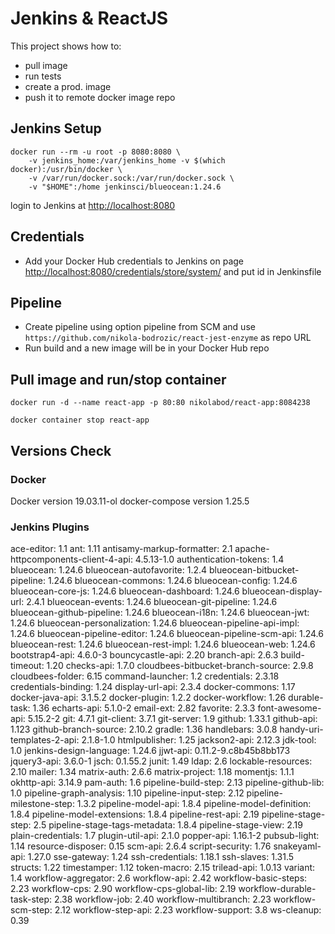 # Jenkins & ReactJS

This project shows how to:
- pull image
- run tests
- create a prod. image
- push it to remote docker image repo

## Jenkins Setup

```shell
docker run --rm -u root -p 8080:8080 \
    -v jenkins_home:/var/jenkins_home -v $(which docker):/usr/bin/docker \
    -v /var/run/docker.sock:/var/run/docker.sock \
    -v "$HOME":/home jenkinsci/blueocean:1.24.6
```

login to Jenkins at <http://localhost:8080>

## Credentials

- Add your Docker Hub credentials to Jenkins on page <http://localhost:8080/credentials/store/system/> and put id in Jenkinsfile

## Pipeline

- Create pipeline using option pipeline from SCM and use `https://github.com/nikola-bodrozic/react-jest-enzyme` as repo URL
- Run build and a new image will be in your Docker Hub repo

## Pull image and run/stop container

```shell
docker run -d --name react-app -p 80:80 nikolabod/react-app:8084238
```

```shell
docker container stop react-app
```

## Versions Check

### Docker

Docker version 19.03.11-ol
docker-compose version 1.25.5

### Jenkins Plugins

 ace-editor: 1.1
 ant: 1.11
 antisamy-markup-formatter: 2.1
 apache-httpcomponents-client-4-api: 4.5.13-1.0
 authentication-tokens: 1.4
 blueocean: 1.24.6
 blueocean-autofavorite: 1.2.4
 blueocean-bitbucket-pipeline: 1.24.6
 blueocean-commons: 1.24.6
 blueocean-config: 1.24.6
 blueocean-core-js: 1.24.6
 blueocean-dashboard: 1.24.6
 blueocean-display-url: 2.4.1
 blueocean-events: 1.24.6
 blueocean-git-pipeline: 1.24.6
 blueocean-github-pipeline: 1.24.6
 blueocean-i18n: 1.24.6
 blueocean-jwt: 1.24.6
 blueocean-personalization: 1.24.6
 blueocean-pipeline-api-impl: 1.24.6
 blueocean-pipeline-editor: 1.24.6
 blueocean-pipeline-scm-api: 1.24.6
 blueocean-rest: 1.24.6
 blueocean-rest-impl: 1.24.6
 blueocean-web: 1.24.6
 bootstrap4-api: 4.6.0-3
 bouncycastle-api: 2.20
 branch-api: 2.6.3
 build-timeout: 1.20
 checks-api: 1.7.0
 cloudbees-bitbucket-branch-source: 2.9.8
 cloudbees-folder: 6.15
 command-launcher: 1.2
 credentials: 2.3.18
 credentials-binding: 1.24
 display-url-api: 2.3.4
 docker-commons: 1.17
 docker-java-api: 3.1.5.2
 docker-plugin: 1.2.2
 docker-workflow: 1.26
 durable-task: 1.36
 echarts-api: 5.1.0-2
 email-ext: 2.82
 favorite: 2.3.3
 font-awesome-api: 5.15.2-2
 git: 4.7.1
 git-client: 3.7.1
 git-server: 1.9
 github: 1.33.1
 github-api: 1.123
 github-branch-source: 2.10.2
 gradle: 1.36
 handlebars: 3.0.8
 handy-uri-templates-2-api: 2.1.8-1.0
 htmlpublisher: 1.25
 jackson2-api: 2.12.3
 jdk-tool: 1.0
 jenkins-design-language: 1.24.6
 jjwt-api: 0.11.2-9.c8b45b8bb173
 jquery3-api: 3.6.0-1
 jsch: 0.1.55.2
 junit: 1.49
 ldap: 2.6
 lockable-resources: 2.10
 mailer: 1.34
 matrix-auth: 2.6.6
 matrix-project: 1.18
 momentjs: 1.1.1
 okhttp-api: 3.14.9
 pam-auth: 1.6
 pipeline-build-step: 2.13
 pipeline-github-lib: 1.0
 pipeline-graph-analysis: 1.10
 pipeline-input-step: 2.12
 pipeline-milestone-step: 1.3.2
 pipeline-model-api: 1.8.4
 pipeline-model-definition: 1.8.4
 pipeline-model-extensions: 1.8.4
 pipeline-rest-api: 2.19
 pipeline-stage-step: 2.5
 pipeline-stage-tags-metadata: 1.8.4
 pipeline-stage-view: 2.19
 plain-credentials: 1.7
 plugin-util-api: 2.1.0
 popper-api: 1.16.1-2
 pubsub-light: 1.14
 resource-disposer: 0.15
 scm-api: 2.6.4
 script-security: 1.76
 snakeyaml-api: 1.27.0
 sse-gateway: 1.24
 ssh-credentials: 1.18.1
 ssh-slaves: 1.31.5
 structs: 1.22
 timestamper: 1.12
 token-macro: 2.15
 trilead-api: 1.0.13
 variant: 1.4
 workflow-aggregator: 2.6
 workflow-api: 2.42
 workflow-basic-steps: 2.23
 workflow-cps: 2.90
 workflow-cps-global-lib: 2.19
 workflow-durable-task-step: 2.38
 workflow-job: 2.40
 workflow-multibranch: 2.23
 workflow-scm-step: 2.12
 workflow-step-api: 2.23
 workflow-support: 3.8
 ws-cleanup: 0.39
